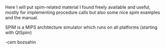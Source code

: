 Here I will put spim-related material I found freely available and useful, mostly for implementing procedure calls but also
some nice spim examples and the manual.

SPIM is a MIPS architecture simulator which runs on all platforms (starting with QtSpim)

-cem bozsahin

